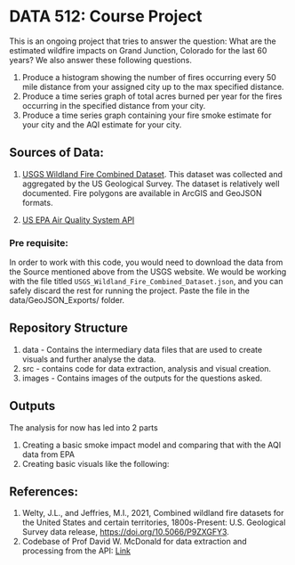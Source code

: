 # DATA 512: Course Project

This is an ongoing project that tries to answer the question: What are the estimated wildfire impacts on Grand Junction, Colorado for the last 60 years? We also answer these following questions.
1. Produce a histogram showing the number of fires occurring every 50 mile distance from your assigned city up to the max specified distance.
2. Produce a time series graph of total acres burned per year for the fires occurring in the specified distance from your city.
3. Produce a time series graph containing your fire smoke estimate for your city and the AQI estimate for your city.

## Sources of Data:
1. [USGS Wildland Fire Combined Dataset](https://www.sciencebase.gov/catalog/item/61aa537dd34eb622f699df81). This dataset was collected and aggregated by the US Geological Survey. The dataset is relatively well documented. Fire polygons are available in ArcGIS and GeoJSON formats.

2. [US EPA Air Quality System API](https://aqs.epa.gov/aqsweb/documents/data_api.html)

### Pre requisite:
In order to work with this code, you would need to download the data from the Source mentioned above from the USGS website. We would be working with the file titled `USGS_Wildland_Fire_Combined_Dataset.json`, and you can safely discard the rest for running the project. Paste the file in the data/GeoJSON_Exports/ folder.

## Repository Structure

1. data - Contains the intermediary data files that are used to create visuals and further analyse the data.
2. src - contains code for data extraction, analysis and visual creation.
3. images - Contains images of the outputs for the questions asked.



## Outputs

The analysis for now has led into 2 parts
1. Creating a basic smoke impact model and comparing that with the AQI data from EPA
2. Creating basic visuals like the following:



## References:
1. Welty, J.L., and Jeffries, M.I., 2021, Combined wildland fire datasets for the United States and certain territories, 1800s-Present: U.S. Geological Survey data release, https://doi.org/10.5066/P9ZXGFY3.
2. Codebase of Prof David W. McDonald for data extraction and processing from the API: [Link](https://drive.google.com/file/d/1bxl9qrb_52RocKNGfbZ5znHVqFDMkUzf/view)